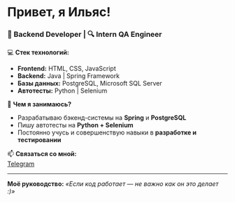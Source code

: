 # Привет, я Ильяс!

### 🚀 Backend Developer | 🔍 Intern QA Engineer

💻 **Стек технологий:**
- **Frontend:** HTML, CSS, JavaScript
- **Backend:** Java | Spring Framework  
- **Базы данных:** PostgreSQL, Microsoft SQL Server  
- **Автотесты:** Python | Selenium  

🎯 **Чем я занимаюсь?**  
- Разрабатываю бэкенд-системы на **Spring** и **PostgreSQL**  
- Пишу автотесты на **Python + Selenium**  
- Постоянно учусь и совершенствую навыки в **разработке и тестировании**  

📫 **Связаться со мной:**  
[Telegram](https://t.me/ilyas_mn)

---
**Моё руководство:** _«Если код работает — не важно как он это делает :)»_
